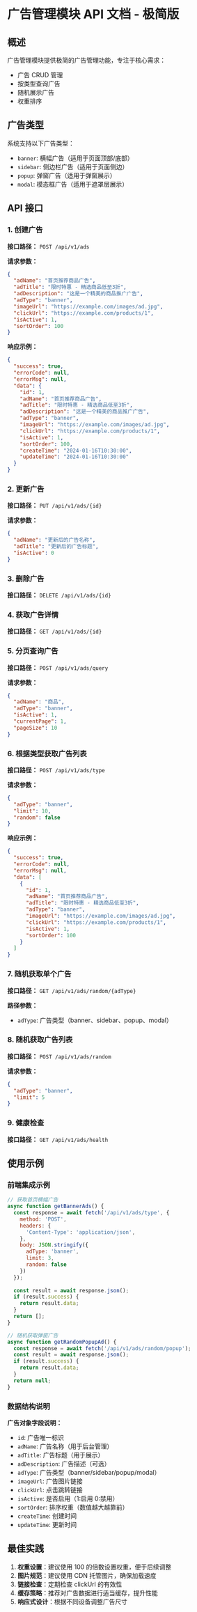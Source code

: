 # 广告管理模块 API 文档 - 极简版

## 概述

广告管理模块提供极简的广告管理功能，专注于核心需求：
- 广告 CRUD 管理
- 按类型查询广告
- 随机展示广告
- 权重排序

## 广告类型

系统支持以下广告类型：
- `banner`: 横幅广告（适用于页面顶部/底部）
- `sidebar`: 侧边栏广告（适用于页面侧边）
- `popup`: 弹窗广告（适用于弹窗展示）
- `modal`: 模态框广告（适用于遮罩层展示）

## API 接口

### 1. 创建广告

**接口路径：** `POST /api/v1/ads`

**请求参数：**
```json
{
  "adName": "首页推荐商品广告",
  "adTitle": "限时特惠 - 精选商品低至3折",
  "adDescription": "这是一个精美的商品推广广告",
  "adType": "banner",
  "imageUrl": "https://example.com/images/ad.jpg",
  "clickUrl": "https://example.com/products/1",
  "isActive": 1,
  "sortOrder": 100
}
```

**响应示例：**
```json
{
  "success": true,
  "errorCode": null,
  "errorMsg": null,
  "data": {
    "id": 1,
    "adName": "首页推荐商品广告",
    "adTitle": "限时特惠 - 精选商品低至3折",
    "adDescription": "这是一个精美的商品推广广告",
    "adType": "banner",
    "imageUrl": "https://example.com/images/ad.jpg",
    "clickUrl": "https://example.com/products/1",
    "isActive": 1,
    "sortOrder": 100,
    "createTime": "2024-01-16T10:30:00",
    "updateTime": "2024-01-16T10:30:00"
  }
}
```

### 2. 更新广告

**接口路径：** `PUT /api/v1/ads/{id}`

**请求参数：**
```json
{
  "adName": "更新后的广告名称",
  "adTitle": "更新后的广告标题",
  "isActive": 0
}
```

### 3. 删除广告

**接口路径：** `DELETE /api/v1/ads/{id}`

### 4. 获取广告详情

**接口路径：** `GET /api/v1/ads/{id}`

### 5. 分页查询广告

**接口路径：** `POST /api/v1/ads/query`

**请求参数：**
```json
{
  "adName": "商品",
  "adType": "banner",
  "isActive": 1,
  "currentPage": 1,
  "pageSize": 10
}
```

### 6. 根据类型获取广告列表

**接口路径：** `POST /api/v1/ads/type`

**请求参数：**
```json
{
  "adType": "banner",
  "limit": 10,
  "random": false
}
```

**响应示例：**
```json
{
  "success": true,
  "errorCode": null,
  "errorMsg": null,
  "data": [
    {
      "id": 1,
      "adName": "首页推荐商品广告",
      "adTitle": "限时特惠 - 精选商品低至3折",
      "adType": "banner",
      "imageUrl": "https://example.com/images/ad.jpg",
      "clickUrl": "https://example.com/products/1",
      "isActive": 1,
      "sortOrder": 100
    }
  ]
}
```

### 7. 随机获取单个广告

**接口路径：** `GET /api/v1/ads/random/{adType}`

**路径参数：**
- `adType`: 广告类型（banner、sidebar、popup、modal）

### 8. 随机获取广告列表

**接口路径：** `POST /api/v1/ads/random`

**请求参数：**
```json
{
  "adType": "banner",
  "limit": 5
}
```

### 9. 健康检查

**接口路径：** `GET /api/v1/ads/health`

## 使用示例

### 前端集成示例

```javascript
// 获取首页横幅广告
async function getBannerAds() {
  const response = await fetch('/api/v1/ads/type', {
    method: 'POST',
    headers: {
      'Content-Type': 'application/json',
    },
    body: JSON.stringify({
      adType: 'banner',
      limit: 3,
      random: false
    })
  });
  
  const result = await response.json();
  if (result.success) {
    return result.data;
  }
  return [];
}

// 随机获取弹窗广告
async function getRandomPopupAd() {
  const response = await fetch('/api/v1/ads/random/popup');
  const result = await response.json();
  if (result.success) {
    return result.data;
  }
  return null;
}
```

### 数据结构说明

**广告对象字段说明：**
- `id`: 广告唯一标识
- `adName`: 广告名称（用于后台管理）
- `adTitle`: 广告标题（用于展示）
- `adDescription`: 广告描述（可选）
- `adType`: 广告类型（banner/sidebar/popup/modal）
- `imageUrl`: 广告图片链接
- `clickUrl`: 点击跳转链接
- `isActive`: 是否启用（1:启用 0:禁用）
- `sortOrder`: 排序权重（数值越大越靠前）
- `createTime`: 创建时间
- `updateTime`: 更新时间

## 最佳实践

1. **权重设置**：建议使用 100 的倍数设置权重，便于后续调整
2. **图片规范**：建议使用 CDN 托管图片，确保加载速度
3. **链接检查**：定期检查 clickUrl 的有效性
4. **缓存策略**：推荐对广告数据进行适当缓存，提升性能
5. **响应式设计**：根据不同设备调整广告尺寸